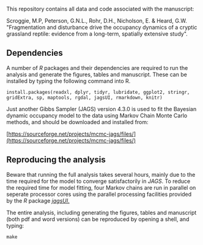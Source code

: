 

This repository contains all data and code associated with the manuscript: 

Scroggie, M.P, Peterson, G.N.L., Rohr, D.H., Nicholson, E. & Heard, G.W. "Fragmentation and disturbance drive the occupancy dynamics of a cryptic grassland reptile: evidence from a long-term, spatially extensive study".

## Dependencies

A number of *R* packages and their dependencies are required to run the analysis and generate the figures, tables and manuscript. These can be installed by typing the following command into R.

```
install.packages(readxl, dplyr, tidyr, lubridate, ggplot2, stringr,  gridExtra, sp, maptools, rgdal, jagsUI, rmarkdown, knitr)
```

Just another Gibbs Sampler (JAGS) version 4.3.0 is used to fit the Bayesian dynamic occupancy model to the data using Markov Chain Monte Carlo methods, and should be downloaded and installed from:

[https://sourceforge.net/projects/mcmc-jags/files/](https://sourceforge.net/projects/mcmc-jags/files/)


## Reproducing the analysis

Beware that running the full analysis takes several hours, mainly due to the time required for the model to converge satisfactorily in *JAGS*. To reduce the required time for model fitting, four Markov chains are run in parallel on seperate processor cores using the parallel processing facilities provided by the *R* package [*jagsUI*.](https://cran.r-project.org/web/packages/jagsUI/index.html)

The entire analysis, including generating the figures, tables and manuscript (both pdf and word versions) can be reproduced by opening a shell, and typing:

```
make
```



 
